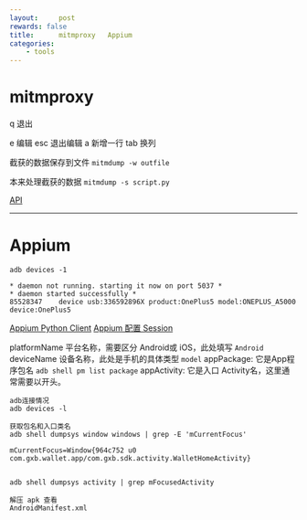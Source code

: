 ```yaml
---
layout:     post
rewards: false
title:      mitmproxy   Appium
categories:
    - tools
---
```


# mitmproxy

q 退出

e 编辑 esc 退出编辑 a 新增一行 tab 换列

截获的数据保存到文件
`mitmdump -w outfile`

本来处理截获的数据
`mitmdump -s script.py`

[API](https://docs.mitmproxy.org/stable/)

---


# Appium
`adb devices -1`

```
* daemon not running. starting it now on port 5037 *
* daemon started successfully *
85528347    device usb:336592896X product:OnePlus5 model:ONEPLUS_A5000 device:OnePlus5
```
[Appium Python Client](https://github.com/appium/python-client)
[Appium 配置 Session](https://github.com/appium/appium/blob/master/docs/cn/writing-running-appium/caps.md)

platformName 平台名称，需要区分 Android或 iOS，此处填写 `Android`
deviceName 设备名称，此处是手机的具体类型 `model`
appPackage: 它是App程序包名 `adb shell pm list package`
appActivity: 它是入口 Activity名，这里通常需要以开头。

```
adb连接情况
adb devices -l

获取包名和入口类名
adb shell dumpsys window windows | grep -E 'mCurrentFocus'

mCurrentFocus=Window{964c752 u0 com.gxb.wallet.app/com.gxb.sdk.activity.WalletHomeActivity}


adb shell dumpsys activity | grep mFocusedActivity

解压 apk 查看
AndroidManifest.xml
```


